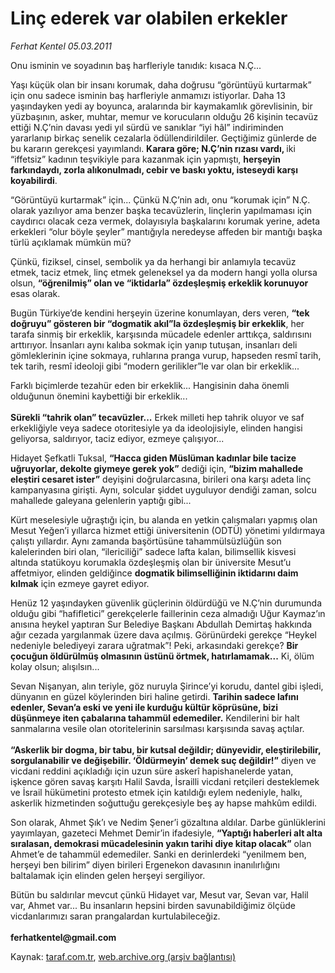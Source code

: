# Linç ederek var olabilen erkekler

*Ferhat Kentel 05.03.2011*

<div class="yazi"><p>Onu isminin ve soyadının baş harfleriyle tanıdık: kısaca N.Ç...</p>
<p>Yaşı küçük olan bir insanı korumak, daha doğrusu “görüntüyü kurtarmak” için onu sadece isminin baş harfleriyle anmamızı istiyorlar. Daha 13 yaşındayken yedi ay boyunca, aralarında bir kaymakamlık görevlisinin, bir yüzbaşının, asker, muhtar, memur ve korucuların olduğu 26 kişinin tecavüz ettiği N.Ç’nin davası yedi yıl sürdü ve sanıklar “iyi hâl” indiriminden yararlanıp birkaç senelik cezalarla ödüllendirildiler. Geçtiğimiz günlerde de bu kararın gerekçesi yayımlandı. <b>Karara göre; N.Ç’nin rızası vardı, </b>iki “iffetsiz” kadının teşvikiyle para kazanmak için yapmıştı, <b>herşeyin farkındaydı, zorla alıkonulmadı, cebir ve baskı yoktu, isteseydi karşı koyabilirdi</b>.</p>
<p>“Görüntüyü kurtarmak” için... Çünkü N.Ç’nin adı, onu “korumak için” N.Ç. olarak yazılıyor ama benzer başka tecavüzlerin, linçlerin yapılmaması için caydırıcı olacak ceza vermek, dolayısıyla başkalarını korumak yerine, adeta erkekleri “olur böyle şeyler” mantığıyla neredeyse affeden bir mantığı başka türlü açıklamak mümkün mü?</p>
<p>Çünkü, fiziksel, cinsel, sembolik ya da herhangi bir anlamıyla tecavüz etmek, taciz etmek, linç etmek geleneksel ya da modern hangi yolla olursa olsun, <b>“öğrenilmiş” olan ve “iktidarla” özdeşleşmiş erkeklik korunuyor</b> esas olarak. </p>
<p>Bugün Türkiye’de kendini herşeyin üzerine konumlayan, ders veren, <b>“tek doğruyu” gösteren bir “dogmatik akıl”la özdeşleşmiş bir erkeklik</b>, her tarafa sinmiş bir erkeklik, karşısında mücadele edenler arttıkça, saldırısını arttırıyor. İnsanları aynı kalıba sokmak için yanıp tutuşan, insanları deli gömleklerinin içine sokmaya, ruhlarına pranga vurup, hapseden resmî tarih, tek tarih, resmî ideoloji gibi “modern gerilikler”le var olan bir erkeklik...</p>
<p>Farklı biçimlerde tezahür eden bir erkeklik... Hangisinin daha önemli olduğunun önemini kaybettiği bir erkeklik...<br/><br/><b>Sürekli “tahrik olan” tecavüzler...</b> Erkek milleti hep tahrik oluyor ve saf erkekliğiyle veya sadece otoritesiyle ya da ideolojisiyle, elinden hangisi geliyorsa, saldırıyor, taciz ediyor, ezmeye çalışıyor... </p>
<p>Hidayet Şefkatli Tuksal, <b>“Hacca giden Müslüman kadınlar bile tacize uğruyorlar, dekolte giymeye gerek yok”</b> dediği için, <b>“bizim mahallede eleştiri cesaret ister”</b> deyişini doğrularcasına, birileri ona karşı adeta linç kampanyasına girişti. Aynı, solcular şiddet uyguluyor dendiği zaman, solcu mahallede galeyana gelenlerin yaptığı gibi...</p>
<p>Kürt meselesiyle uğraştığı için, bu alanda en yetkin çalışmaları yapmış olan Mesut Yeğen’i yıllarca hizmet ettiği üniversitenin (ODTÜ) yönetimi yıldırmaya çalıştı yıllardır. Aynı zamanda başörtüsüne tahammülsüzlüğün son kalelerinden biri olan, “ilericiliği” sadece lafta kalan, bilimsellik kisvesi altında statükoyu korumakla özdeşleşmiş olan bir üniversite Mesut’u affetmiyor, elinden geldiğince <b>dogmatik bilimselliğinin iktidarını daim kılmak</b> için ezmeye gayret ediyor.</p>
<p>Henüz 12 yaşındayken güvenlik güçlerinin öldürdüğü ve N.Ç’nin durumunda olduğu gibi “hafifletici” gerekçelerle faillerinin ceza almadığı Uğur Kaymaz’ın anısına heykel yaptıran Sur Belediye Başkanı Abdullah Demirtaş hakkında ağır cezada yargılanmak üzere dava açılmış. Görünürdeki gerekçe “Heykel nedeniyle belediyeyi zarara uğratmak”! Peki, arkasındaki gerekçe? <b>Bir çocuğun öldürülmüş olmasının üstünü örtmek, hatırlamamak...</b> Ki, ölüm kolay olsun; alışılsın...</p>
<p>Sevan Nişanyan, alın teriyle, göz nuruyla Şirince’yi korudu, dantel gibi işledi, dünyanın en güzel köylerinden biri haline getirdi. <b>Tarihin sadece lafını edenler, Sevan’a eski ve yeni ile kurduğu kültür köprüsüne, bizi düşünmeye iten çabalarına tahammül edemediler.</b> Kendilerini bir halt sanmalarına vesile olan otoritelerinin sarsılması karşısında savaş açtılar.<br/><br/><b>“Askerlik bir dogma, bir tabu, bir kutsal değildir; dünyevidir, eleştirilebilir, sorgulanabilir ve değişebilir. ‘Öldürmeyin’ demek suç değildir!”</b> diyen ve vicdani reddini açıkladığı için uzun süre askerî hapishanelerde yatan, işkence gören savaş karşıtı Halil Savda, İsrailli vicdani retçileri desteklemek ve İsrail hükümetini protesto etmek için katıldığı eylem nedeniyle, halkı, askerlik hizmetinden soğuttuğu gerekçesiyle beş ay hapse mahkûm edildi.</p>
<p>Son olarak, Ahmet Şık’ı ve Nedim Şener’i gözaltına aldılar. Darbe günlüklerini yayımlayan, gazeteci Mehmet Demir’in ifadesiyle, <b>“Yaptığı </b><b>haberleri alt alta sıralasan, demokrasi mücadelesinin yakın tarihi diye kitap olacak”</b> olan Ahmet’e de tahammül edemediler. Sanki en derinlerdeki “yenilmem ben, herşeyi ben bilirim” diyen birileri Ergenekon davasının inanılırlığını baltalamak için elinden gelen herşeyi sergiliyor.</p>
<p>Bütün bu saldırılar mevcut çünkü Hidayet var, Mesut var, Sevan var, Halil var, Ahmet var... Bu insanların hepsini birden savunabildiğimiz ölçüde vicdanlarımızı saran prangalardan kurtulabileceğiz. <br/><br/><b>ferhatkentel@gmail.com</b></p>
</div>

Kaynak: [taraf.com.tr](http://www.taraf.com.tr/ferhat-kentel/makale-linc-ederek-var-olabilen-erkekler.htm), [web.archive.org (arşiv bağlantısı)](http://web.archive.org/web/20130913144449/http://www.taraf.com.tr/ferhat-kentel/makale-linc-ederek-var-olabilen-erkekler.htm)
